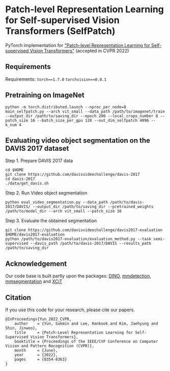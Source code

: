 # Patch-level Representation Learning for Self-supervised Vision Transformers (SelfPatch)

PyTorch implementation for <a href=https://arxiv.org/abs/2206.07990>"Patch-level Representation Learning for Self-supervised Vision Transformers"</a> (accepted in CVPR 2022)

## Requirements
Requirements: `torch==1.7.0` `torchvision==0.8.1`

## Pretraining on ImageNet
```
python -m torch.distributed.launch --nproc_per_node=8 main_selfpatch.py --arch vit_small --data_path /path/to/imagenet/train --output_dir /path/to/saving_dir --epoch 200 --local_crops_number 8 --patch_size 16 --batch_size_per_gpu 128 --out_dim_selfpatch 4096 --k_num 4
```


## Evaluating video object segmentation on the DAVIS 2017 dataset
Step 1. Prepare DAVIS 2017 data

```
cd $HOME
git clone https://github.com/davisvideochallenge/davis-2017
cd davis-2017
./data/get_davis.sh
```

Step 2. Run Video object segmentation

```
python eval_video_segmentation.py --data_path /path/to/davis-2017/DAVIS/ --output_dir /path/to/saving_dir --pretrained_weights /path/to/model_dir --arch vit_small --patch_size 16
```

Step 3. Evaluate the obtained segmentation

```
git clone https://github.com/davisvideochallenge/davis2017-evaluation 
$HOME/davis2017-evaluation
python /path/to/davis2017-evaluation/evaluation_method.py --task semi-supervised --davis_path /path/to/davis-2017/DAVIS --results_path /path/to/saving_dir
```

## Acknowledgement
Our code base is built partly upon the packages: 
<a href="https://github.com/facebookresearch/dino">DINO</a>, <a href=https://github.com/open-mmlab/mmdetection>mmdetection</a>, <a href=https://github.com/open-mmlab/mmsegmentation>mmsegmentation</a> and <a href=https://github.com/facebookresearch/xcit>XCiT</a>

## Citation
If you use this code for your research, please cite our papers.
```
@InProceedings{Yun_2022_CVPR,
    author    = {Yun, Sukmin and Lee, Hankook and Kim, Jaehyung and Shin, Jinwoo},
    title     = {Patch-Level Representation Learning for Self-Supervised Vision Transformers},
    booktitle = {Proceedings of the IEEE/CVF Conference on Computer Vision and Pattern Recognition (CVPR)},
    month     = {June},
    year      = {2022},
    pages     = {8354-8363}
}
```
